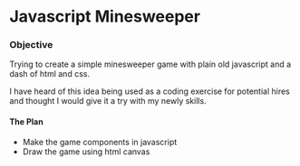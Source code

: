Javascript Minesweeper
======

### Objective
Trying to create a simple minesweeper game with plain old javascript and a dash of html and css.

I have heard of this idea being used as a coding exercise for potential hires and thought I would give it a try with my newly skills.

#### The Plan
- Make the game components in javascript
- Draw the game using html canvas

